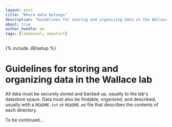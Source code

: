 ```yaml
---
layout: post
title: "Where data belongs"
description: "Guidelines for storing and organizing data in the Wallace lab"
about: true
author_handle: ew
tags: [labmanual, newstart]
---
```

{% include JB/setup %}

# Guidelines for storing and organizing data in the Wallace lab

All data must be securely stored and backed up, usually to the lab's datastore space. 
Data must also be findable, organized, and described, usually with a `README.txt` or `README.md` file that describes the contents of each directory.

To be continued...
